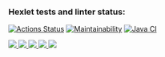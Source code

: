 ### Hexlet tests and linter status:
[![Actions Status](https://github.com/NickKisel/java-project-lvl1/workflows/hexlet-check/badge.svg)](https://github.com/NickKisel/java-project-lvl1/actions)
[![Maintainability](https://api.codeclimate.com/v1/badges/bf8a73f7c16a996879c7/maintainability)](https://codeclimate.com/github/NickKisel/java-project-lvl1/maintainability)
[![Java CI](https://github.com/NickKisel/java-project-lvl1/actions/workflows/Java-CI.yml/badge.svg)](https://github.com/NickKisel/java-project-lvl1/actions/workflows/Java-CI.yml/badge.svg)

<a href="https://asciinema.org/a/aRocKEF86JGjXSHBNSbIjTDcx" target="_blank">
<img src="https://asciinema.org/a/aRocKEF86JGjXSHBNSbIjTDcx.svg" />
</a>
<a href="https://asciinema.org/a/Olfu5Xkb1gZ5VkRsYWTW6h3A4" target="_blank">
<img src="https://asciinema.org/a/Olfu5Xkb1gZ5VkRsYWTW6h3A4.svg" />
</a>
<a href="https://asciinema.org/a/3xwnSyxXUgObuRGhU71PPfOFF" target="_blank">
<img src="https://asciinema.org/a/3xwnSyxXUgObuRGhU71PPfOFF.svg" />
</a>
<a href="https://asciinema.org/a/rETk8Symu9ZP5PPAge1iodKfu" target="_blank">
<img src="https://asciinema.org/a/rETk8Symu9ZP5PPAge1iodKfu.svg" />
</a>
<a href="https://asciinema.org/a/1ErX8XAsO0vZIZTyLdN6ZdCBR" target="_blank">
<img src="https://asciinema.org/a/1ErX8XAsO0vZIZTyLdN6ZdCBR" />
</a>
